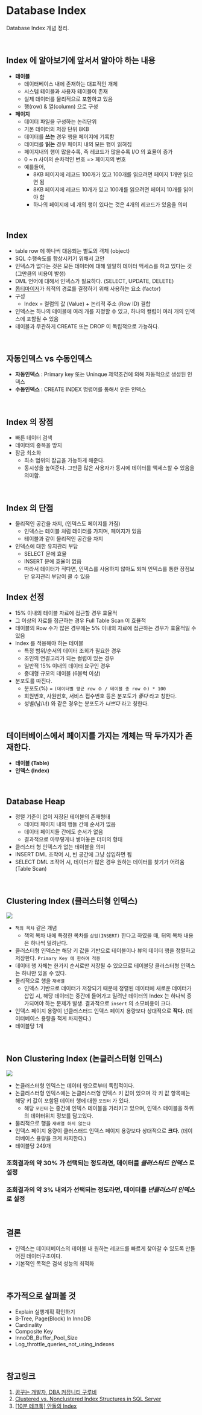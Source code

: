 # Database Index
Database Index 개념 정리.

<BR>

## Index 에 알아보기에 앞서서 알아야 하는 내용
* __테이블__
  * 데이터베이스 내에 존재하는 대표적인 개체
  * 시스템 테이블과 사용자 테이블이 존재
  * 실제 데이터를 물리적으로 포함하고 있음
  * 행(row) & 열(column) 으로 구성
* __페이지__
  * 데이터 파일을 구성하는 논리단위
  * 기본 데이터의 저장 단위 8KB
  * 데이터를 __쓰는__ 경우 행을 페이지에 기록함
  * 데이터를 __읽는__ 경우 페이지 내의 모든 행이 읽혀짐
  * 페이지내의 행이 많을수록, 즉 레코드가 많을수록 I/O 의 효율이 증가
  * 0 ~ n 사이의 순차적인 번호 => 페이지의 번호
  * 예를들어,
    * 8KB 페이지에 레코드 100개가 있고 100개를 읽으려면 페이지 1개만 읽으면 됨
    * 8KB 페이지에 레코드 10개가 있고 100개를 읽으려면 페이지 10개를 읽어야 함
    * 하나의 페이지에 네 개의 행이 있다는 것은 4개의 레코드가 있음을 의미

<BR>

## Index
* table row 에 하나씩 대응되는 별도의 객체 (object)
* SQL 수행속도를 향상시키기 위해서 고안
* 인덱스가 없다는 것은 모든 데이터에 대해 일일히 데이터 액세스를 하고 있다는 것 (그만큼의 비용이 발생)
* DML 언어에 대해서 인덱스가 필요하다. (SELECT, UPDATE, DELETE)
* [옵티마이저](http://www.gurubee.net/lecture/2400)가 최적의 경로를 결정하기 위해 사용하는 요소 (factor)
* 구성
  * Index = 컬럼의 값 (Value) + 논리적 주소 (Row ID) 결합
* 인덱스는 하나의 테이블에 여러 개를 지정할 수 있고, 하나의 컬럼이 여러 개의 인덱스에 포함될 수 있음
* 테이블과 무관하게 CREATE 또는 DROP 이 독립적으로 가능하다.

<BR>

## 자동인덱스 vs 수동인덱스
* __자동인덱스__ : Primary key 또는 Uninque 제약조건에 의해 자동적으로 생성된 인덱스
* __수동인덱스__ : CREATE INDEX 명령어를 통해서 만든 인덱스

<BR>

## Index 의 장점
* 빠른 데이터 검색
* 데이터의 중복을 방지
* 잠금 최소화
  * 최소 범위의 잠금을 가능하게 해준다.
  * 동시성을 높여준다. 그만큼 많은 사용자가 동시에 데이터를 액세스할 수 있음을 의미함.

<BR>

## Index 의 단점
* 물리적인 공간을 차지, (인덱스도 페이지를 가짐)
  * 인덱스는 테이블 처럼 데이터를 가지며, 페이지가 있음
  * 테이블과 같이 물리적인 공간을 차지
* 인덱스에 대한 유지관리 부담
  * SELECT 문에 효율
  * INSERT 문에 효율이 없음
  * 따라서 데이터가 적다면, 인덱스를 사용하지 않아도 되며 인덱스를 통한 장점보단 유지관리 부담이 클 수 있음

## Index 선정
* 15% 이내의 테이블 자료에 접근할 경우 효율적
* 그 이상의 자료를 접근하는 경우 Full Table Scan 이 효율적
* 테이블의 Row 수가 많은 경우에는 5% 이내의 자료에 접근하는 경우가 효율적일 수 있음
* Index 를 적용해야 하는 테이블
  * 특정 범위/순서의 데이터 조회가 필요한 경우
  * 조인의 연결고리가 되는 컬럼이 있는 경우
  * 일반적 15% 이내의 데이터 요구인 경우
  * 중대형 규모의 테이블 (6블럭 이상)
* 분포도를 따진다.
  * 분포도(%) = `(데이터별 평균 row 수 / 테이블 총 row 수) * 100` 
  * 회원번호, 사원번호, 서비스 접수번호 등은 분포도가 _좋다_ 라고 칭한다.
  * 성별(남/녀) 와 같은 경우는 분포도가 _나쁘다_ 라고 칭한다.

<BR>

## 데이터베이스에서 페이지를 가지는 개체는 딱 두가지가 존재한다.
* __테이블 (Table)__
* __인덱스 (Index)__

<BR>

## Database Heap
* 정렬 기준이 없이 저장된 테이블의 존재형태
  * 데이터 페이지 내의 행들 간에 순서가 없음
  * 데이터 페이지들 간에도 순서가 없음
  * 결과적으로 아무렇게나 쌓아놓은 더미의 형태
* 클러스터 형 인덱스가 없는 테이블을 의미
* INSERT DML 조작어 시, 빈 공간에 그냥 삽입하면 됨
* SELECT DML 조작어 시, 데이터가 많은 경우 원하는 데이터를 찾기가 어려움 (Table Scan)

<BR>

## Clustering Index (클러스터형 인덱스)

<img src="../Image/2020-10-12_clustered_index.png"/>

* `책의 목차` 같은 개념
  * 책의 목차 내에 특정한 목차를 `삽입(INSERT)` 한다고 하였을 때, 뒤의 목차 내용은 하나씩 밀려난다.
* 클러스터형 인덱스는 해당 키 값을 기반으로 테이블이나 뷰의 데이터 행을 정렬하고 저장한다. `Primary Key 에 한하여 적용`
* 데이터 행 자체는 한가지 순서로만 저장될 수 있으므로 테이블당 클러스터형 인덱스는 하나만 있을 수 있다.
* 물리적으로 행을 `재배열`
  * 인덱스 기반으로 데이터가 저장되기 때문에 정렬된 데이터에 새로운 데이터가 삽입 시, 해당 데이터는 중간에 들어가고 밀려난 데이터의 Index 는 하나씩 증가되어야 하는 문제가 발생. 결과적으로 `insert` 의 소모비용이 크다.
* 인덱스 페이지 용량이 넌클러스터드 인덱스 페이지 용량보다 상대적으로 __작다.__ (데이터베이스 용량을 적게 차지한다.)
* 테이블당 1개

<BR>

## Non Clustering Index (논클러스터형 인덱스)

<img src="../Image/2020-10-12_non_clustered_index.png" />

* 논클러스터형 인덱스는 데이터 행으로부터 독립적이다. 
* 논클러스터형 인덱스에는 논클러스터형 인덱스 키 값이 있으며 각 키 값 항목에는 해당 키 값이 포함된 데이터 행에 대한 `포인터` 가 있다. 
  * 해당 `포인터` 는 중간에 인덱스 테이블을 가리키고 있으며, 인덱스 테이블을 하위의 데이터위치 정보를 담고있다.
* 물리적으로 행을 `재배열 하지 않는다`
* 인덱스 페이지 용량이 클러스터드 인덱스 페이지 용량보다 상대적으로 __크다.__ (데이터베이스 용량을 크게 차지한다.)
* 테이블당 249개


### 조회결과의 약 30% 가 선택되는 정도라면, 데이터를 _클러스터드 인덱스_ 로 설정

### 조회결과의 약 3% 내외가 선택되는 정도라면, 데이터를 _넌클러스터 인덱스_ 로 설정

<BR> 

## 결론
* 인덱스는 데이터베이스의 테이블 내 원하는 레코드를 빠르게 찾아갈 수 있도록 만들어진 데이터구조이다. 
* 기본적인 목적은 검색 성능의 최적화

<BR> 

## 추가적으로 살펴볼 것
* Explain 실행계획 확인하기
* B-Tree, Page(Block) In InnoDB
* Cardinality
* Composite Key
* InnoDB_Buffer_Pool_Size
* Log_throttle_queries_not_using_indexes

<BR> 

## 참고링크
1. [꿈꾸는 개발자, DBA 커뮤니티 구루비](http://www.gurubee.net/)
2. [Clustered vs. Nonclustered Index Structures in SQL Server](https://www.youtube.com/watch?v=ITcOiLSfVJQ&t=363s)
3. [[10분 테크톡] 안돌의 Index](https://www.youtube.com/watch?v=NkZ6r6z2pBg&ab_channel=%EC%9A%B0%EC%95%84%ED%95%9CTech)
